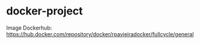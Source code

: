 # docker-project

Image Dockerhub: https://hub.docker.com/repository/docker/rpavieiradocker/fullcycle/general

